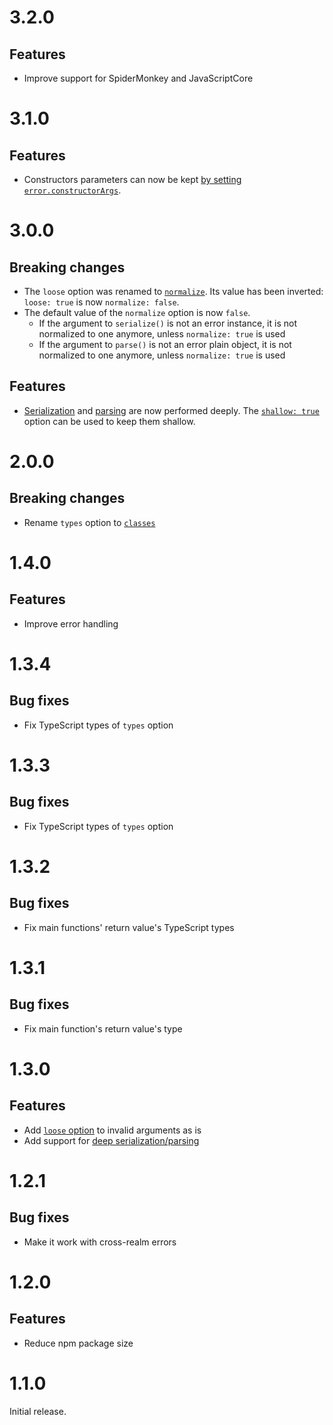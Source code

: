 # 3.2.0

## Features

- Improve support for SpiderMonkey and JavaScriptCore

# 3.1.0

## Features

- Constructors parameters can now be kept
  [by setting `error.constructorArgs`](README.md#constructors-arguments).

# 3.0.0

## Breaking changes

- The `loose` option was renamed to [`normalize`](README.md#normalize). Its
  value has been inverted: `loose: true` is now `normalize: false`.
- The default value of the `normalize` option is now `false`.
  - If the argument to `serialize()` is not an error instance, it is not
    normalized to one anymore, unless `normalize: true` is used
  - If the argument to `parse()` is not an error plain object, it is not
    normalized to one anymore, unless `normalize: true` is used

## Features

- [Serialization](README.md#shallow) and [parsing](README.md#shallow-1) are now
  performed deeply. The [`shallow: true`](README.md#shallow) option can be used
  to keep them shallow.

# 2.0.0

## Breaking changes

- Rename `types` option to [`classes`](README.md#classes)

# 1.4.0

## Features

- Improve error handling

# 1.3.4

## Bug fixes

- Fix TypeScript types of `types` option

# 1.3.3

## Bug fixes

- Fix TypeScript types of `types` option

# 1.3.2

## Bug fixes

- Fix main functions' return value's TypeScript types

# 1.3.1

## Bug fixes

- Fix main function's return value's type

# 1.3.0

## Features

- Add [`loose` option](README.md#loose) to invalid arguments as is
- Add support for
  [deep serialization/parsing](README.md#deep-serializationparsing)

# 1.2.1

## Bug fixes

- Make it work with cross-realm errors

# 1.2.0

## Features

- Reduce npm package size

# 1.1.0

Initial release.
